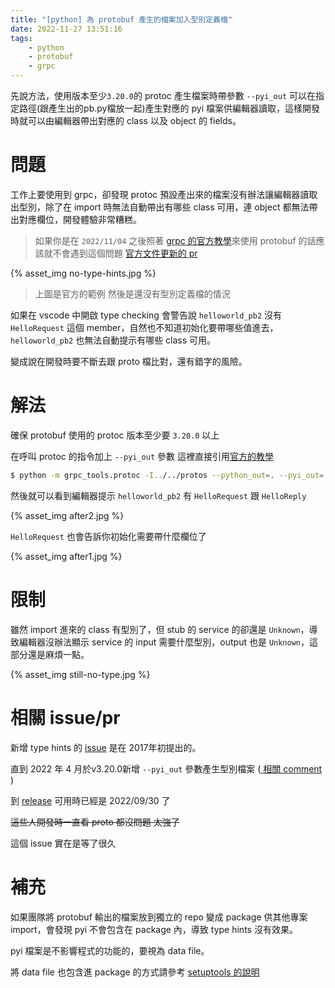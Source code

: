 ```yaml
---
title: "[python] 為 protobuf 產生的檔案加入型別定義檔"
date: 2022-11-27 13:51:16
tags: 
    - python
    - protobuf
    - grpc
---
```


先說方法，使用版本至少`3.20.0`的 protoc 產生檔案時帶參數 `--pyi_out` 可以在指定路徑(跟產生出的pb.py檔放一起)產生對應的 pyi 檔案供編輯器讀取，這樣開發時就可以由編輯器帶出對應的 class 以及 object 的 fields。

# 問題

工作上要使用到 grpc，卻發現 protoc 預設產出來的檔案沒有辦法讓編輯器讀取出型別，除了在 import 時無法自動帶出有哪些 class 可用，連 object 都無法帶出對應欄位，開發體驗非常糟糕。

> 如果你是在 `2022/11/04` 之後照著 [grpc 的官方教學](https://grpc.io/docs/languages/python/quickstart/)來使用 protobuf 的話應該就不會遇到這個問題
> [官方文件更新的 pr](https://github.com/grpc/grpc.io/pull/1068)

{% asset_img no-type-hints.jpg %}

> 上圖是官方的範例 然後是還沒有型別定義檔的情況

如果在 vscode 中開啟 type checking 會警告說 `helloworld_pb2` 沒有 `HelloRequest` 這個 member，自然也不知道初始化要帶哪些值進去，`helloworld_pb2` 也無法自動提示有哪些 class 可用。

變成說在開發時要不斷去跟 proto 檔比對，還有錯字的風險。

# 解法

確保 protobuf 使用的 protoc 版本至少要 `3.20.0` 以上

在呼叫 protoc 的指令加上 `--pyi_out` 參數 這裡直接引用[官方的教學](https://grpc.io/docs/languages/python/quickstart/#generate-grpc-code)

``` bash
$ python -m grpc_tools.protoc -I../../protos --python_out=. --pyi_out=. --grpc_python_out=. ../../protos/helloworld.proto
```

然後就可以看到編輯器提示 `helloworld_pb2` 有 `HelloRequest` 跟 `HelloReply`

{% asset_img after2.jpg %}

`HelloRequest` 也會告訴你初始化需要帶什麼欄位了

{% asset_img after1.jpg %}

# 限制

雖然 import 進來的 class 有型別了，但 stub 的 service 的卻還是 `Unknown`，導致編輯器沒辦法顯示 service 的 input 需要什麼型別，output 也是 `Unknown`，這部分還是麻煩一點。

{% asset_img still-no-type.jpg %}

# 相關 issue/pr

新增 type hints 的 [issue](https://github.com/protocolbuffers/protobuf/issues/2638) 是在 2017年初提出的。

直到 2022 年 4 月於v3.20.0新增 `--pyi_out` 參數產生型別檔案 ([ 相關 comment ](https://github.com/protocolbuffers/protobuf/issues/2638#issuecomment-1106725624))

到 [release](https://github.com/protocolbuffers/protobuf/releases/tag/v3.20.3) 可用時已經是 2022/09/30 了 

~~這些人開發時一直看 proto 都沒問題 太強了~~

這個 issue 實在是等了很久

# 補充

如果團隊將 protobuf 輸出的檔案放到獨立的 repo 變成 package 供其他專案 import，會發現 pyi 不會包含在 package 內，導致 type hints 沒有效果。

pyi 檔案是不影響程式的功能的，要視為 data file。

將 data file 也包含進 package 的方式請參考  [setuptools 的說明](https://setuptools.pypa.io/en/latest/userguide/datafiles.html)
